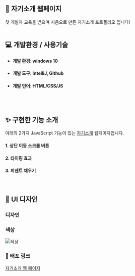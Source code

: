 <br>

## 👋 자기소개 웹페이지

첫 개발자 교육을 받으며 처음으로 만든 자기소개 포트폴리오 입니다!  
<br>
## ‍💻 개발환경 / 사용기술
- #### 개발 환경: windows 10
- #### 개발 도구: IntelliJ, Github
- #### 개발 언어: HTML/CSS/JS

<br><br>


## ✨ 구현한 기능 소개
아래의 2가지 JavaScript 기능이 있는 <a href="www.minbumkim.com">자기소개</a> 웹페이지입니다.

#### 1. 상단 이동 스크롤 버튼
#### 2. 타이핑 효과
#### 3. 퍼센트 채우기
   <br>

## 💄 UI 디자인
### 디자인

### 색상
<img src="images/color.png" alt="색상">


<br>

### 🔗 배포 링크
<a href="www.minbumkim.com">자기소개 웹 페이지</a>

